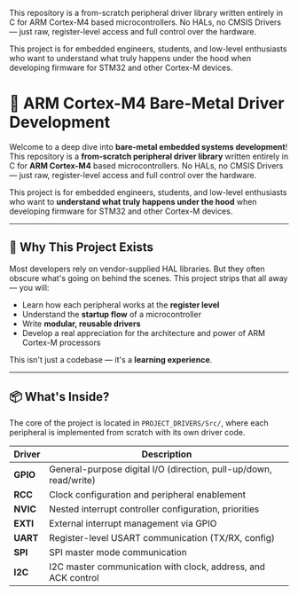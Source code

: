 This repository is a from-scratch peripheral driver library written entirely in C for ARM Cortex-M4 based microcontrollers. No HALs, no CMSIS Drivers — just raw, register-level access and full control over the hardware.

This project is for embedded engineers, students, and low-level enthusiasts who want to understand what truly happens under the hood when developing firmware for STM32 and other Cortex-M devices.

# 🚀 ARM Cortex-M4 Bare-Metal Driver Development

Welcome to a deep dive into **bare-metal embedded systems development**! This repository is a **from-scratch peripheral driver library** written entirely in C for **ARM Cortex-M4** based microcontrollers. No HALs, no CMSIS Drivers — just raw, register-level access and full control over the hardware.

This project is for embedded engineers, students, and low-level enthusiasts who want to **understand what truly happens under the hood** when developing firmware for STM32 and other Cortex-M devices.

---

## 🧠 Why This Project Exists

Most developers rely on vendor-supplied HAL libraries. But they often obscure what's going on behind the scenes. This project strips that all away — you will:

- Learn how each peripheral works at the **register level**
- Understand the **startup flow** of a microcontroller
- Write **modular, reusable drivers**
- Develop a real appreciation for the architecture and power of ARM Cortex-M processors

This isn't just a codebase — it's a **learning experience**.

---

## 📦 What's Inside?

The core of the project is located in `PROJECT_DRIVERS/Src/`, where each peripheral is implemented from scratch with its own driver code.

| Driver | Description |
|--------|-------------|
| **GPIO**   | General-purpose digital I/O (direction, pull-up/down, read/write) |
| **RCC**    | Clock configuration and peripheral enablement |
| **NVIC**   | Nested interrupt controller configuration, priorities |
| **EXTI**   | External interrupt management via GPIO |
| **UART**   | Register-level USART communication (TX/RX, config) |
| **SPI**    | SPI master mode communication |
| **I2C**    | I2C master communication with clock, address, and ACK control 







